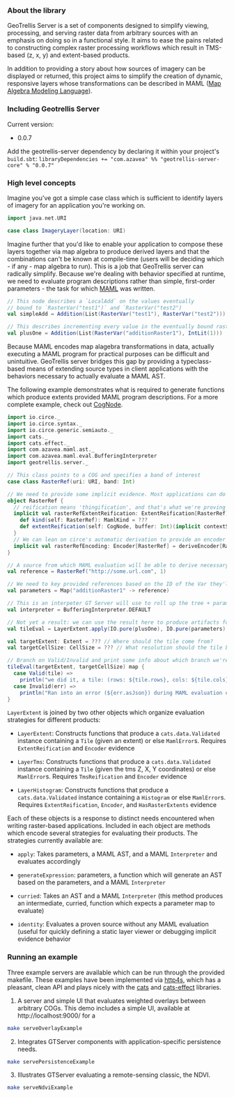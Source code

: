 ### About the library

GeoTrellis Server is a set of components designed to simplify
viewing, processing, and serving raster data from arbitrary sources
with an emphasis on doing so in a functional style. It aims to ease
the pains related to constructing complex raster processing workflows
which result in TMS-based (z, x, y) and extent-based products.

In addition to providing a story about how sources of imagery can be displayed
or returned, this project aims to simplify the creation of dynamic,
responsive layers whose transformations can be described in MAML
([Map Algebra Modeling Language](https://github.com/geotrellis/maml/)).


### Including Geotrellis Server

Current version:
 - 0.0.7

Add the geotrellis-server dependency by declaring it within your
project's `build.sbt`:
`libraryDependencies += "com.azavea" %% "geotrellis-server-core" % "0.0.7"`


### High level concepts

Imagine you've got a simple case class which is sufficient to identify
layers of imagery for an application you're working on. 

```scala
import java.net.URI

case class ImageryLayer(location: URI)
```

Imagine further that you'd like to enable your application to compose these
layers together via map algebra to produce derived layers and that the
combinations can't be known at compile-time (users will be deciding
which - if any - map algebra to run). This is a job that GeoTrellis
server can radically simplify. Because we're dealing with behavior
specified at runtime, we need to evaluate program descriptions rather
than simple, first-order parameters - the task for which
[MAML](https://github.com/geotrellis/maml/) was written.

```scala
// This node describes a `LocalAdd` on the values eventually
// bound to `RasterVar("test1")` and `RasterVar("test2")
val simpleAdd = Addition(List(RasterVar("test1"), RasterVar("test2")))

// This describes incrementing every value in the eventually bound raster by 1
val plusOne = Addition(List(RasterVar("additionRaster1"), IntLit(1)))
```

Because MAML encodes map alagebra transformations in data, actually
executing a MAML program for practical purposes can be difficult and
unintuitive. GeoTrellis server bridges this gap by providing a
typeclass-based means of extending source types in client applications
with the behaviors necessary to actually evaluate a MAML AST.

The following example demonstrates what is required to generate
functions which produce extents provided MAML program descriptions. For
a more complete example, check out
[CogNode](example/src/main/scala/geotrellis/server/example/cog/CogNode.scala).
```scala
import io.circe._
import io.circe.syntax._
import io.circe.generic.semiauto._
import cats._
import cats.effect._
import com.azavea.maml.ast._
import com.azavea.maml.eval.BufferingInterpreter
import geotrellis.server._

// This class points to a COG and specifies a band of interest
case class RasterRef(uri: URI, band: Int)

// We need to provide some implicit evidence. Most applications can do this within companion objects
object RasterRef {
  // reification means 'thingification', and that's what we're proving we can do here
  implicit val rasterRefExtentReification: ExtentReification[RasterRef] = new ExtentReification[RasterRef] {
    def kind(self: RasterRef): MamlKind = ???
    def extentReification(self: CogNode, buffer: Int)(implicit contextShift: ContextShift[IO]): (Extent, CellSize) => IO[Literal] = ???
  }
  // We can lean on circe's automatic derivation to provide an encoder
  implicit val rasterRefEncoding: Encoder[RasterRef] = deriveEncoder[RasterRef]
}

// A source from which MAML evaluation will be able to derive necessary artifacts
val reference = RasterRef("http://some.url.com", 1)

// We need to key provided references based on the ID of the Var they'll replace
val parameters = Map("additionRaster1" -> reference)

// This is an interpeter GT Server will use to roll up the tree + params to some result
val interpreter = BufferingInterpreter.DEFAULT

// Not yet a result: we can use the result here to produce artifacts for different extent inputs
val tileEval = LayerExtent.apply(IO.pure(plusOne), IO.pure(parameters), interpreter)

val targetExtent: Extent = ??? // Where should the tile come from?
val targetCellSize: CellSize = ??? // What resolution should the tile be?

// Branch on Valid/Invalid and print some info about which branch we're on
tileEval(targetExtent, targetCellSize) map {
  case Valid(tile) =>
    println("we did it, a tile: (rows: ${tile.rows}, cols: ${tile.cols})")
  case Invalid(err) =>
    println("Ran into an error (${err.asJson}) during MAML evaluation of AST (${plusOne.asJson}) with params (${params.asJson})")
}
```

`LayerExtent` is joined by two other objects which organize evaluation
strategies for different products:

- `LayerExtent`: Constructs functions that produce a `cats.data.Validated` instance
containing a `Tile` (given an extent) or else `MamlError`s. Requires
`ExtentReification` and `Encoder` evidence

- `LayerTms`: Constructs functions that produce a `cats.data.Validated` instance
containing a `Tile` (given the tms Z, X, Y coordinates) or else
`MamlError`s. Requires `TmsReification` and `Encoder` evidence

- `LayerHistogram`: Constructs functions that produce a `cats.data.Validated` instance
containing a `Histogram` or else `MamlError`s. Requires
`ExtentReification`, `Encoder`, and `HasRasterExtents` evidence

Each of these objects is a response to distinct needs encountered when
writing raster-based applications. Included in each object are methods
which encode several strategies for evaluating their products. The strategies
currently available are:
- `apply`: Takes parameters, a MAML AST, and a MAML `Interpreter` and evaluates accordingly

- `generateExpression`: parameters, a function which will generate an AST based on the
parameters, and a MAML `Interpreter`

- `curried`: Takes an AST and a MAML `Interpreter` (this method produces an
intermediate, curried, function which expects a parameter map to
evaluate)

- `identity`: Evaluates a proven source without any MAML evaluation (useful for
quickly defining a static layer viewer or debugging implicit evidence behavior


### Running an example

Three example servers are available which can be run through the provided
makefile. These examples have been implemented via [http4s](https://http4s.org/),
which has a pleasant, clean API and plays nicely with the
[cats](https://typelevel.org/cats/) and [cats-effect](https://typelevel.org/cats-effect/)
libraries.

1. A server and simple UI that evaluates weighted overlays between
arbitrary COGs. This demo includes a simple UI, available at http://localhost:9000/ for a
```bash
make serveOverlayExample
```

2. Integrates GTServer components with application-specific persistence needs.
```bash
make servePersistenceExample
```

3. Illustrates GTServer evaluating a remote-sensing classic, the NDVI.
```bash
make serveNdviExample
```


